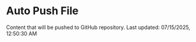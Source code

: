 # Auto Push File

Content that will be pushed to GitHub repository.
Last updated: 07/15/2025, 12:50:30 AM